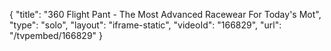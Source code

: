 {
    "title": "360 Flight Pant - The Most Advanced Racewear For Today's Mot",
    "type": "solo",
    "layout": "iframe-static",
    "videoId": "166829",
    "url": "\/tvpembed\/166829"
}